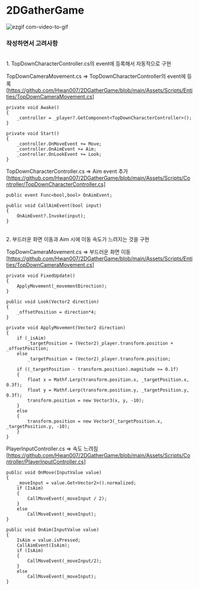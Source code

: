 # 2DGatherGame
![ezgif com-video-to-gif](https://github.com/Hwan007/2DGatherGame/assets/96556920/b74a2685-aad9-4847-8915-10f8119d8bda)

### 작성하면서 고려사항

</br>
1. TopDownCharacterController.cs의 event에 등록해서 자동적으로 구현

TopDownCameraMovement.cs => TopDownCharacterController의 event에 등록
[https://github.com/Hwan007/2DGatherGame/blob/main/Assets/Scripts/Entities/TopDownCameraMovement.cs]
```
private void Awake()
{
	_controller = _player?.GetComponent<TopDownCharacterController>();
}

private void Start()
{
	_controller.OnMoveEvent += Move;
	_controller.OnAimEvent += Aim;
	_controller.OnLookEvent += Look;
}
```

TopDownCharacterController.cs => Aim event 추가
[https://github.com/Hwan007/2DGatherGame/blob/main/Assets/Scripts/Controller/TopDownCharacterController.cs]
```
public event Func<bool,bool> OnAimEvent;

public void CallAimEvent(bool input)
{
	OnAimEvent?.Invoke(input);
}
```

</br>
2. 부드러운 화면 이동과 Aim 시에 이동 속도가 느려지는 것을 구현

TopDownCameraMovement.cs => 부드러운 화면 이동
[https://github.com/Hwan007/2DGatherGame/blob/main/Assets/Scripts/Entities/TopDownCameraMovement.cs]
```
private void FixedUpdate()
{
	ApplyMovement(_movementDirection);
}

public void Look(Vector2 direction)
{
	_offsetPosition = direction*4;
}

private void ApplyMovement(Vector2 direction)
{
	if (_isAim)
		_targetPosition = (Vector2)_player.transform.position + _offsetPosition;
	else
		_targetPosition = (Vector2)_player.transform.position;
	
	if ((_targetPosition - transform.position).magnitude >= 0.1f)
	{
		float x = Mathf.Lerp(transform.position.x, _targetPosition.x, 0.3f);
		float y = Mathf.Lerp(transform.position.y, _targetPosition.y, 0.3f);
		transform.position = new Vector3(x, y, -10);
	}
	else
	{
		transform.position = new Vector3(_targetPosition.x, _targetPosition.y, -10);
	}
}
```

PlayerInputController.cs => 속도 느려짐
[https://github.com/Hwan007/2DGatherGame/blob/main/Assets/Scripts/Controller/PlayerInputController.cs]
```
public void OnMove(InputValue value)
{
	_moveInput = value.Get<Vector2>().normalized;
	if (IsAim)
	{
		CallMoveEvent(_moveInput / 2);
	}
	else
		CallMoveEvent(_moveInput);
}

public void OnAim(InputValue value)
{
	IsAim = value.isPressed;
	CallAimEvent(IsAim);
	if (IsAim)
	{
		CallMoveEvent(_moveInput/2);
	}
	else
		CallMoveEvent(_moveInput);
}
```



